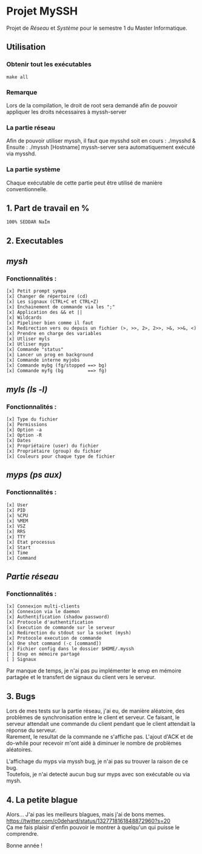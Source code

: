# Projet MySSH
Projet de *Réseau* et *Système* pour le semestre 1 du Master Informatique.

## Utilisation  
### Obtenir tout les exécutables
    make all
### Remarque  
Lors de la compilation, le droit de root sera demandé afin de pouvoir appliquer les droits nécessaires à myssh-server
### La partie réseau  
Afin de pouvoir utiliser myssh, il faut que mysshd soit en cours :
  ./mysshd &
Ensuite :
  ./myssh [Hostname]
myssh-server sera automatiquement exécuté via mysshd.
### La partie système
Chaque exécutable de cette partie peut être utilisé de manière conventionnelle.

## 1. Part de travail en %
    100% SEDDAR NaÏm

## 2. Executables
## *mysh*  
### Fonctionnalités :
    [x] Petit prompt sympa
    [x] Changer de répertoire (cd)  
    [x] Les signaux (CTRL+C et CTRL+Z)  
    [x] Enchainement de commande via les ";"  
    [x] Application des && et ||  
    [x] Wildcards  
    [x] Pipeliner bien comme il faut  
    [x] Redirection vers ou depuis un fichier (>, >>, 2>, 2>>, >&, >>&, <)  
    [x] Prendre en charge des variables   
    [x] Utliser myls  
    [x] Utliser myps  
    [x] Commande "status" 
    [x] Lancer un prog en background  
    [x] Commande interne myjobs  
    [x] Commande mybg (fg/stopped ==> bg)  
    [x] Commande myfg (bg         ==> fg)  


## *myls (ls -l)*
### Fonctionnalités :
    [x] Type du fichier  
    [x] Permissions  
    [x] Option -a  
    [x] Option -R  
    [x] Dates  
    [x] Propriétaire (user) du fichier  
    [x] Propriétaire (group) du fichier   
    [x] Couleurs pour chaque type de fichier  

## *myps (ps aux)*
### Fonctionnalités :
    [x] User  
    [x] PID  
    [x] %CPU  
    [x] %MEM  
    [x] VSZ  
    [x] RRS  
    [x] TTY  
    [x] État processus  
    [x] Start  
    [x] Time  
    [x] Command  

## *Partie réseau*
### Fonctionnalités :
    [x] Connexion multi-clients  
    [x] Connexion via le daemon  
    [x] Authentification (shadow password)  
    [x] Protocole d'authentification  
    [x] Execution de commande sur le serveur
    [x] Redirection du stdout sur la socket (mysh)  
    [x] Protocole execution de commande  
    [x] One shot command (-c [command])  
    [x] Fichier config dans le dossier $HOME/.myssh
    [ ] Envp en mémoire partagé
    [ ] Signaux

Par manque de temps, je n'ai pas pu implémenter le envp en mémoire partagée et le transfert de signaux du client vers le serveur.

## 3. Bugs
Lors de mes tests sur la partie réseau, j'ai eu, de manière aléatoire, des problèmes de synchronisation entre le client et serveur. Ce faisant, le serveur attendait une commande du client pendant que le client attendait la réponse du serveur.  
Rarement, le resultat de la commande ne s'affiche pas. 
L'ajout d'ACK et de do-while pour recevoir m'ont aidé à diminuer le nombre de problèmes aléatoires.

L'affichage du myps via myssh bug, je n'ai pas su trouver la raison de ce bug.  
Toutefois, je n'ai detecté aucun bug sur myps avec son exécutable ou via mysh.


## 4. La petite blague
Alors... J'ai pas les meilleurs blagues, mais j'ai de bons memes.  
https://twitter.com/c0dehard/status/1327718161848872960?s=20  
Ça me fais plaisir d'enfin pouvoir le montrer à quelqu'un qui puisse le comprendre.

Bonne année !  
